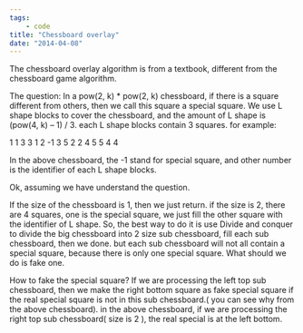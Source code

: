 ```yaml
---
tags:
    - code
title: "Chessboard overlay"
date: "2014-04-08"
---
```


The chessboard overlay algorithm is from a textbook, different from the chessboard game algorithm.

The question: In a pow(2, k) * pow(2, k) chessboard, if there is a square different from others, then we call this square a special square. We use L shape blocks to cover the chessboard, and the amount of L shape is (pow(4, k) – 1) / 3. each L shape blocks contain 3 squares. for example:

  1 1 3 3
  1 2 -1 3
  5 2 2 4
  5 5 4 4

In the above chessboard, the -1 stand for special square, and other number is the identifier of each L shape blocks.

Ok, assuming we have understand the question.

If the size of the chessboard is 1, then we just return. if the size is 2, there are 4 squares, one is the special square, we just fill the other square with the identifier of L shape. So, the best way to do it is use Divide and conquer to divide the big chessboard into 2 size sub chessboard, fill each sub chessboard, then we done. but each sub chessboard will not all contain a special square, because there is only one special square. What should we do is fake one.

How to fake the special square? If we are processing the left top sub chessboard, then we make the right bottom square as fake special square if the real special square is not in this sub chessboard.( you can see why from the above chessboard). in the above chessboard, if we are processing the right top sub chessboard( size is 2 ), the real special is at the left bottom.
